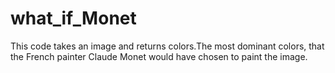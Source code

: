 # what_if_Monet
This code takes an image and returns colors.The most dominant colors, that the French painter Claude Monet would have chosen to paint the image. 
